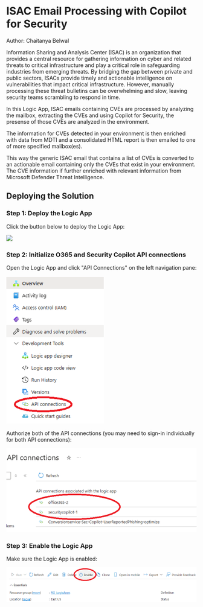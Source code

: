 # ISAC Email Processing with Copilot for Security
Author: Chaitanya Belwal

Information Sharing and Analysis Center (ISAC) is an organization that provides a central resource for gathering information on cyber and related threats to critical infrastructure and play a critical role in safeguarding industries from emerging threats. By bridging the gap between private and public sectors, ISACs provide timely and actionable intelligence on vulnerabilities that impact critical infrastructure. However, manually processing these threat bulletins can be overwhelming and slow, leaving security teams scrambling to respond in time. 

In this Logic App, ISAC emails containing CVEs are processed by analyzing the mailbox, extracting the CVEs and using Copilot for Security, the presense of those CVEs are analyzed in the environment. 

The information for CVEs detected in your environment is then enriched with data from MDTI and a consolidated HTML report is then emailed to one of more specified mailbox(es).

This way the generic ISAC email that contains a list of CVEs is converted to an actionable email containing only the CVEs that exist in your environment. The CVE information if further enriched with relevant information from Microsoft Defender Threat Intelligence.

## Deploying the Solution

### Step 1: Deploy the Logic App

Click the button below to deploy the Logic App:

<a href="https://portal.azure.com/#create/Microsoft.Template/uri/https%3A%2F%2Fraw.githubusercontent.com%2Fcbelwal%2FCopilot-For-Security%2Fmain%2FLogic%2520Apps%2FISAC-Email-Processing%2Fazuredeploy.json" target="_blank">
<img src="https://aka.ms/deploytoazurebutton"/>
</a>

### Step 2: Initialize O365 and Security Copilot API connections

Open the Logic App and click "API Connections" on the left navigation pane:

![alt text](LA-step-1.png)

Authorize both of the API connections (you may need to sign-in individually for both API connections):

![alt text](LA-step-2.png)

### Step 3: Enable the Logic App

Make sure the Logic App is enabled:

![alt text](LA-step-3.png)

<br>
